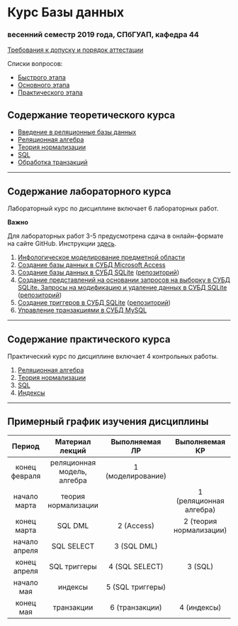 # Курс Базы данных
### весенний семестр 2019 года, СПбГУАП, кафедра 44

[Требования к допуску и порядок аттестации](https://github.com/db-course/syllabus/blob/master/exam/exam.md)

Списки вопросов:
* [Быстрого этапа](https://github.com/db-course/syllabus/blob/master/exam/theory.md)
* [Основного этапа](https://github.com/db-course/syllabus/blob/master/exam/theory.md)
* [Практического этапа](https://github.com/db-course/syllabus/blob/master/exam/practice.md)

## Содержание теоретического курса

* [Введение в реляционные базы данных](https://aksenov.in/guap/db/lectures/doku.php?id=lectures:lecture1)
* [Реляционная алгебра](https://aksenov.in/guap/db/lectures/doku.php?id=lectures:lecture2)
* [Теория нормализации](https://aksenov.in/guap/db/lectures/doku.php?id=lectures:lecture3)
* [SQL](https://aksenov.in/guap/db/lectures/doku.php?id=lectures:lecture4)
* [Обработка транзакций](https://aksenov.in/guap/db/lectures/doku.php?id=lectures:lecture5)

-----

## Содержание лабораторного курса

Лабораторный курс по дисциплине включает 6 лабораторных работ.

__Важно__

Для лабораторных работ 3-5 предусмотрена сдача в онлайн-формате на сайте GitHub. Инструкции [здесь](https://github.com/db-course/syllabus/blob/master/git.md).

1. [Инфологическое моделирование предметной области](https://github.com/db-course/syllabus/blob/master/labworks/labwork1.md)
1. [Создание базы данных в СУБД Microsoft Access](https://github.com/db-course/syllabus/blob/master/labworks/labwork2.md)
1. [Создание базы данных в СУБД SQLite](https://github.com/db-course/syllabus/blob/master/labworks/labwork3.md) ([репозиторий](https://github.com/db-course/labwork3))
1. [Создание представлений на основании запросов на выборку в СУБД SQLite. Запросы на модификацию и удаление данных в СУБД SQLite](https://github.com/db-course/syllabus/blob/master/labworks/labwork4.md) ([репозиторий](https://github.com/db-course/labwork4))
1. [Создание триггеров в СУБД SQLite](https://github.com/db-course/syllabus/blob/master/labworks/labwork5.md) ([репозиторий](https://github.com/db-course/labwork5))
1. [Управление транзакциями в СУБД MySQL](https://github.com/db-course/syllabus/blob/master/labworks/labwork6.md)

-----

## Содержание практического курса

Практический курс по дисциплине включает 4 контрольных работы.

1. [Реляционная алгебра](https://github.com/db-course/syllabus/blob/master/tests/test1.md)
1. [Теория нормализации](https://github.com/db-course/syllabus/blob/master/tests/test2.md)
1. [SQL](https://github.com/db-course/syllabus/blob/master/tests/test3.md)
1. [Индексы](https://github.com/db-course/syllabus/blob/master/tests/test4.md)

-----

## Примерный график изучения дисциплины

|     Период    |       Материал лекций       |   Выполняемая ЛР  |      Выполняемая КР     |
|:-------------:|:---------------------------:|:-----------------:|:-----------------------:|
| конец февраля | реляционная модель, алгебра | 1 (моделирование) |                         |
| начало марта  | теория нормализации         |                   | 1 (реляционная алгебра) |
| конец марта   | SQL DML                     | 2 (Access)        | 2 (теория нормализации) |
| начало апреля | SQL SELECT                  | 3 (SQL DML)       |                         |
| конец апреля  | SQL триггеры                | 4 (SQL SELECT)    | 3 (SQL)                 |
| начало мая    | индексы                     | 5 (SQL триггеры)  |                         |
| конец мая     | транзакции                  | 6 (транзакции)    | 4 (индексы)             |
